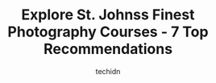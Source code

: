 ---
layout: ampstory
image: https://i0.wp.com/www.auto.or.id/wp-content/uploads/2023/06/phototec-services-inc-0-st-johns-1686325244.jpeg?resize=640,853
author: techidn
featured: false
description: St. Johns, Newfoundland and Labrador, Canada is a haven for Photography Courses enthusiasts, boasting an impressive array of 7 top-notch establishments. Whether youre a seasoned connoisseu
title: Explore St. Johnss Finest Photography Courses - 7 Top Recommendations
cover:
   title: Explore St. Johnss Finest Photography Courses - 7 Top Recommendations
   subtitle: AUTO.OR.ID
   background: https://www.auto.or.id/wp-content/uploads/2023/06/phototec-services-inc-0-st-johns-1686325244.jpeg

pages: 
 - layout: thirds
   top: <h1>#1 ThePhotoMender.com</h1>
   bottom: "<p>Gerard has done Outstanding Work restoring and colorizing several 70-100 year old family photos for me. He virtually brought our loved one back to life with his talent.  </p>"
   background: https://www.auto.or.id/wp-content/uploads/2023/06/phototec-services-inc-1-st-johns-1686325245.jpeg
   backgroundblur: true
 - layout: thirds
   top: <h1>#2 PhotoTec Services Inc.</h1>
   bottom: "<p>50 Pippy Pl Unit 1A, St. Johns, NL A1B 4H7, Canada</p>"
   background: https://www.auto.or.id/wp-content/uploads/2023/06/phototec-services-inc-2-st-johns-1686325246.jpeg
   cta:
      link: https://www.auto.or.id/explore-st-johnss-finest-photography-courses-7-top-recommendations/
      text: Explore St. Johnss Finest Photography Courses - 7 Top Recommendations
 - layout: thirds
   top: <h1>#3 Saltwater Images</h1>
   bottom: "<p>13 Bay Bulls Rd, St. Johns, NL A1G 1A2, Canada</p>"
   background: https://images.unsplash.com/photo-1594502184342-2e12f877aa73?ixlib=rb-4.0.3&ixid=MnwxMjA3fDB8MHxwaG90by1wYWdlfHx8fGVufDB8fHx8&auto=format&fit=crop&w=640&h=853&q=80
   cta:
      link: https://www.auto.or.id/explore-st-johnss-finest-photography-courses-7-top-recommendations/
      text: Explore St. Johnss Finest Photography Courses - 7 Top Recommendations
 - layout: thirds
   top: <h1>#4 Alex Stead Photography</h1>
   bottom: "<p>197 Water St, St. Johns, NL A1C 1B4, Canada</p>"
   background: https://images.unsplash.com/photo-1632275229274-0f1031f6b16b?ixlib=rb-4.0.3&ixid=MnwxMjA3fDB8MHxwaG90by1wYWdlfHx8fGVufDB8fHx8&auto=format&fit=crop&w=640&h=853&q=80
   cta:
      link: https://www.auto.or.id/explore-st-johnss-finest-photography-courses-7-top-recommendations/
      text: Explore St. Johnss Finest Photography Courses - 7 Top Recommendations
 - layout: thirds
   top: <h1>#5 Aamie Gillam Photography</h1>
   bottom: "<p>4 Madar Pl, Conception Bay South, NL A1W 5X1, Canada</p>"
   background: https://images.unsplash.com/photo-1610475426780-97170243d2c7?ixlib=rb-4.0.3&ixid=MnwxMjA3fDB8MHxwaG90by1wYWdlfHx8fGVufDB8fHx8&auto=format&fit=crop&w=640&h=853&q=80
   cta:
      link: https://www.auto.or.id/explore-st-johnss-finest-photography-courses-7-top-recommendations/
      text: Explore St. Johnss Finest Photography Courses - 7 Top Recommendations
 - layout: thirds
   top: <h1>#6 Emma Hutchinson Photography</h1>
   bottom: "<p>78 Lincoln Rd, Grand Falls-Windsor, NL A2A 1N2, Canada</p>"
   background: https://images.unsplash.com/photo-1626302592106-ad36b003cb39?ixlib=rb-4.0.3&ixid=MnwxMjA3fDB8MHxwaG90by1wYWdlfHx8fGVufDB8fHx8&auto=format&fit=crop&w=640&h=853&q=80
   cta:
      link: https://www.auto.or.id/explore-st-johnss-finest-photography-courses-7-top-recommendations/
      text: Explore St. Johnss Finest Photography Courses - 7 Top Recommendations
 - layout: thirds
   top: <h1>#7 Canon Richards Memorial Academy</h1>
   bottom: "<p>Flowers Cove, NL A0K 2W0, Canada</p>"
   background: https://images.unsplash.com/photo-1629583825021-9fb0d16381ef?ixlib=rb-4.0.3&ixid=MnwxMjA3fDB8MHxwaG90by1wYWdlfHx8fGVufDB8fHx8&auto=format&fit=crop&w=640&h=853&q=80
   cta:
      link: https://www.auto.or.id/explore-st-johnss-finest-photography-courses-7-top-recommendations/
      text: Explore St. Johnss Finest Photography Courses - 7 Top Recommendations
 - layout: thirds
   middle: Continue reading...
   background: https://images.unsplash.com/photo-1530675706010-bc677ce30ab6?ixlib=rb-4.0.3&ixid=MnwxMjA3fDB8MHxwaG90by1wYWdlfHx8fGVufDB8fHx8&auto=format&fit=crop&w=640&h=853&q=80
   cta:
      link: https://www.auto.or.id/explore-st-johnss-finest-photography-courses-7-top-recommendations/
      text: Explore St. Johnss Finest Photography Courses - 7 Top Recommendations

---